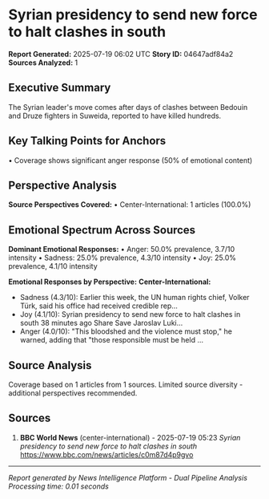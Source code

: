 # Syrian presidency to send new force to halt clashes in south
**Report Generated:** 2025-07-19 06:02 UTC
**Story ID:** 04647adf84a2
**Sources Analyzed:** 1

## Executive Summary
The Syrian leader's move comes after days of clashes between Bedouin and Druze fighters in Suweida, reported to have killed hundreds.

## Key Talking Points for Anchors
• Coverage shows significant anger response (50% of emotional content)

## Perspective Analysis
**Source Perspectives Covered:**
• Center-International: 1 articles (100.0%)

## Emotional Spectrum Across Sources
**Dominant Emotional Responses:**
• Anger: 50.0% prevalence, 3.7/10 intensity
• Sadness: 25.0% prevalence, 4.3/10 intensity
• Joy: 25.0% prevalence, 4.1/10 intensity

**Emotional Responses by Perspective:**
**Center-International:**
  - Sadness (4.3/10): Earlier this week, the UN human rights chief, Volker Türk, said his office had received credible rep...
  - Joy (4.1/10): Syrian presidency to send new force to halt clashes in south 38 minutes ago Share Save Jaroslav Luki...
  - Anger (4.0/10): "This bloodshed and the violence must stop," he warned, adding that "those responsible must be held ...

## Source Analysis
Coverage based on 1 articles from 1 sources. Limited source diversity - additional perspectives recommended.

## Sources
1. **BBC World News** (center-international) - 2025-07-19 05:23
   *Syrian presidency to send new force to halt clashes in south*
   https://www.bbc.com/news/articles/c0m87d4p9gvo

---
*Report generated by News Intelligence Platform - Dual Pipeline Analysis*
*Processing time: 0.01 seconds*